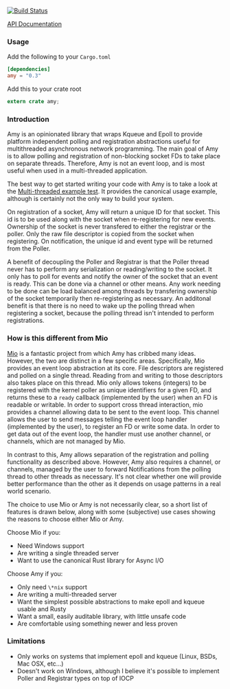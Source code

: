 [![Build
Status](https://travis-ci.org/andrewjstone/amy.svg?branch=master)](https://travis-ci.org/andrewjstone/amy)

[API Documentation](https://docs.rs/amy)

### Usage

Add the following to your `Cargo.toml`

```toml
[dependencies]
amy = "0.3"
```

Add this to your crate root

```rust
extern crate amy;
```

### Introduction

Amy is an opinionated library that wraps Kqueue and Epoll to provide platform independent polling
and registration abstractions useful for multithreaded asynchronous network programming. The main
goal of Amy is to allow polling and registration of non-blocking socket FDs to take place on
separate threads. Therefore, Amy is not an event loop, and is most useful when used in a
multi-threaded application.

The best way to get started writing your code with Amy is to take a look at the [Multi-threaded
example test](https://github.com/andrewjstone/amy/blob/master/tests/multithread-example.rs). It
provides the canonical usage example, although is certainly not the only way to build your system.

On registration of a socket, Amy will return a unique ID for that socket. This id is to
be used along with the socket when re-registering for new events. Ownership of the socket is never
transfered to either the registrar or the poller. Only the raw file descriptor is copied from the
socket when registering. On notification, the unique id and event type will be returned from the
Poller.

A benefit of decoupling the Poller and Registrar is that the Poller thread never has to perform any
serialization or reading/writing to the socket. It only has to poll for events and notify the owner
of the socket that an event is ready. This can be done via a channel or other means. Any work
needing to be done can be load balanced among threads by transfering ownership of the socket
temporarily then re-registering as necessary. An additonal benefit is that there is no need to wake
up the polling thread when registering a socket, because the polling thread isn't intended to
perform registrations.

### How is this different from Mio

[Mio](https://github.com/carllerche/mio/) is a fantastic project from which Amy has cribbed many
ideas. However, the two are distinct in a few specific areas. Specifically, Mio provides an event
loop abstraction at its core. File descriptors are registered and polled on a single thread.
Reading from and writing to those descriptors also takes place on this thread. Mio only allows tokens
(integers) to be registered with the kernel poller as unique identifiers for a given FD, and returns
these to a `ready` callback (implemented by the user) when an FD is readable or writable. In order to
support cross thread interaction, mio provides a channel allowing data to be sent to the event
loop. This channel allows the user to send messages telling the event loop handler (implemented by
the user), to register an FD or write some data. In order to get data out of the event loop, the
handler must use another channel, or channels, which are not managed by Mio.

In contrast to this, Amy allows separation of the registration and polling functionality as
described above. However, Amy also requires a channel, or channels, managed by the user to forward
Notifications from the polling thread to other threads as necessary. It's not clear whether one will
provide better performance than the other as it depends on usage patterns in a real world scenario.

The choice to use Mio or Amy is not necessarily clear, so a short list of features is drawn below,
along with some (subjective) use cases showing the reasons to choose either Mio or Amy.

Choose Mio if you:
 * Need Windows support
 * Are writing a single threaded server
 * Want to use the canonical Rust library for Async I/O

Choose Amy if you:
 * Only need `\*nix` support
 * Are writing a multi-threaded server
 * Want the simplest possible abstractions to make epoll and kqueue usable and Rusty
 * Want a small, easily auditable library, with little unsafe code
 * Are comfortable using something newer and less proven

### Limitations
 * Only works on systems that implement epoll and kqueue (Linux, BSDs, Mac OSX, etc...)
 * Doesn't work on Windows, although I believe it's possible to implement Poller and Registrar
   types on top of IOCP
